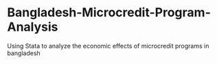 # Bangladesh-Microcredit-Program-Analysis
Using Stata to analyze the economic effects of microcredit programs in bangladesh
